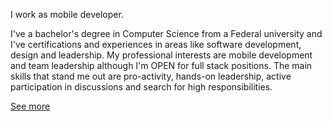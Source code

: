 I work as mobile developer. 

I've a bachelor's degree in Computer Science from a Federal university and I've certifications and experiences in areas like software development, design and leadership. 
My professional interests are mobile development and team leadership although I'm OPEN for full stack positions. 
The main skills that stand me out are pro-activity, hands-on leadership, active participation in discussions and search for high responsibilities.

[See more](https://www.linkedin.com/in/douglas-rosa-919308a2)
